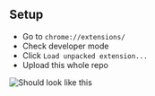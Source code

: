 ## Setup

- Go to `chrome://extensions/`
- Check developer mode
- Click `Load unpacked extension...`
- Upload this whole repo
 

![Should look like this](https://socialcode.slack.com/files/azar/F0Q7DEU9H/screen_shot_2016-03-03_at_4.18.56_pm.png)
